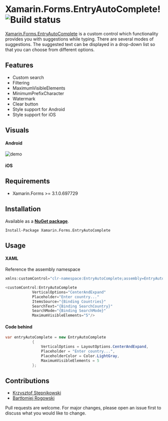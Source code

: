 # Xamarin.Forms.EntryAutoComplete! ![Build status](https://img.shields.io/badge/nuget-1.0-blue.svg)

[Xamarin.Forms.EntryAutoComplete](https://github.com/krzysztofstepnikowski/Xamarin.Forms.EntryAutoComplete) is a custom control which functionality provides you with suggestions while typing. There are several modes of suggestions. The suggested text can be displayed in a drop-down list so that you can choose from different options.

## Features

* Custom search
* Filtering
* MaximumVisibleElements
* MinimumPrefixCharacter
* Watermark
* Clear button
* Style support for Android
* Style support for iOS

## Visuals

#### Android

![demo](https://github.com/krzysztofstepnikowski/Xamarin.Forms.EntryAutoComplete/blob/master/screenshots/Android.gif?raw=true)

#### iOS

## Requirements


* Xamarin.Forms >= 3.1.0.697729

## Installation
Available as a **[NuGet package](https://www.nuget.org/packages/)**. 
```
Install-Package Xamarin.Forms.EntryAutoComplete
```

## Usage

#### XAML

Reference the assembly namespace
```C#
xmlns:customControl="clr-namespace:EntryAutoComplete;assembly=EntryAutoComplete"
```



```C#
<customControl:EntryAutoComplete
            VerticalOptions="CenterAndExpand"
            Placeholder="Enter country..." 
            ItemsSource="{Binding Countries}"
            SearchText="{Binding SearchCountry}"
            SearchMode="{Binding SearchMode}"
            MaximumVisibleElements="5"/>
```

#### Code behind

```C#
var entryAutoComplete = new EntryAutoComplete
            {
                VerticalOptions = LayoutOptions.CenterAndExpand,
                Placeholder = "Enter country...",
                PlaceholderColor = Color.LightGray,
                MaximumVisibleElements = 5
            };
```


## Contributions

* [Krzysztof Stępnikowski](https://github.com/krzysztofstepnikowski)
* [Bartłomiej Rogowski](https://github.com/brogowski)

Pull requests are welcome. For major changes, please open an issue first to discuss what you would like to change.
